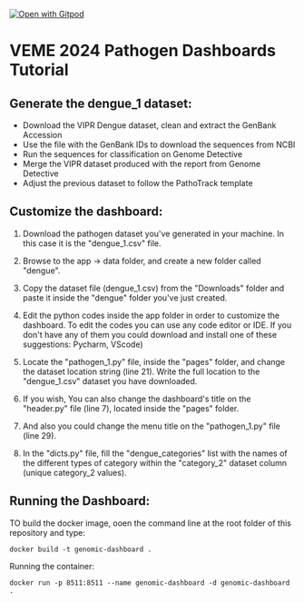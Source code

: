 [![Open with Gitpod](https://img.shields.io/badge/Open%20with-Gitpod-908a85?logo=gitpod)](https://gitpod.io/#https://github.com/BIA-lab/patho-track-arbo)

# VEME 2024 Pathogen Dashboards Tutorial

## Generate the dengue_1 dataset:

- Download the VIPR Dengue dataset, clean and extract the GenBank Accession
- Use the file with the GenBank IDs to download the sequences from NCBI
- Run the sequences for classification on Genome Detective
- Merge the VIPR dataset produced with the report from Genome Detective
- Adjust the previous dataset to follow the PathoTrack template 

## Customize the dashboard:

1. Download the pathogen dataset you've generated in your machine. In this case it is the "dengue_1.csv" file.

2. Browse to the app -> data folder, and create a new folder called "dengue".

3. Copy the dataset file (dengue_1.csv) from the "Downloads" folder and paste it inside the "dengue" folder you've just created.

4. Edit the python codes inside the app folder in order to customize the dashboard. To edit the codes you can use any code editor or IDE. If you don't have any of them you could download and install one of these suggestions: Pycharm, VScode)

5. Locate the "pathogen_1.py" file, inside the "pages" folder, and change the dataset location string (line 21). Write the full location to the "dengue_1.csv" dataset you have downloaded.  

6. If you wish, You can also change the dashboard's title on the "header.py" file (line 7), located inside the "pages" folder.

7. And also you could change the menu title on the "pathogen_1.py" file (line 29).

8. In the "dicts.py" file, fill the "dengue_categories" list with the names of the different types of category within the "category_2" dataset column (unique category_2 values).


## Running the Dashboard:

TO build the docker image, ooen the command line at the root folder of this repository and type:

```
docker build -t genomic-dashboard .
```

Running the container:

```
docker run -p 8511:8511 --name genomic-dashboard -d genomic-dashboard .
```
